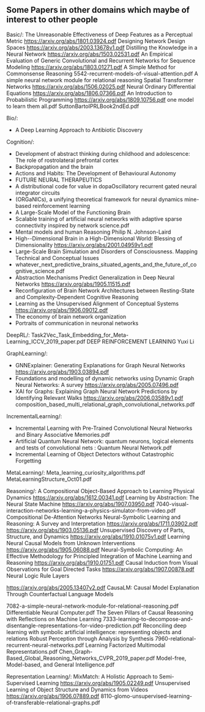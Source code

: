 ## Some Papers in other domains which maybe of interest to other people

Basic/:
The Unreasonable Effectiveness of Deep Features as a Perceptual Metric https://arxiv.org/abs/1801.03924.pdf
Designing Network Design Spaces https://arxiv.org/abs/2003.13678v1.pdf
Distilling the Knowledge in a Neural Network https://arxiv.org/abs/1503.02531.pdf
An Empirical Evaluation of Generic Convolutional and Recurrent Networks for Sequence Modeling https://arxiv.org/abs/1803.01271.pdf
A Simple Method for Commonsense Reasoning
5542-recurrent-models-of-visual-attention.pdf
A simple neural network module for relational reasoning
Spatial Transformer Networks https://arxiv.org/abs/1506.02025.pdf
Neural Ordinary Differential Equations https://arxiv.org/abs/1806.07366.pdf
An Introduction to Probabilistic Programming https://arxiv.org/abs/1809.10756.pdf
one model to learn them all.pdf
SuttonBartoIPRLBook2ndEd.pdf

Bio/:

- A Deep Learning Approach to Antibiotic Discovery

Cognition/:

- Development of abstract thinking during childhood and adolescence: The role of rostrolateral prefrontal cortex
- Backpropagation and the brain
- Actions and Habits: The Development of Behavioural Autonomy
- FUTURE NEURAL THERAPEUTICS
- A distributional code for value in dopaOscillatory recurrent gated neural integrator circuits
- (ORGaNICs), a unifying theoretical framework for neural dynamics mine-based reinforcement learning
- A Large-Scale Model of the Functioning Brain
- Scalable training of artificial neural networks with adaptive sparse connectivity inspired by network science.pdf
- Mental models and human Reasoning Philip N. Johnson-Laird
- High--Dimensional Brain in a High-Dimensional World: Blessing of Dimensionality https://arxiv.org/abs/2001.04959v1.pdf
- Large-Scale Brain Simulation and Disorders of Consciousness. Mapping Technical and Conceptual Issues
- whatever_next_predictive_brains_situated_agents_and_the_future_of_cognitive_science.pdf
- Abstraction Mechanisms Predict Generalization in Deep Neural Networks https://arxiv.org/abs/1905.11515.pdf
- Reconfiguration of Brain Network Architectures between Resting-State and Complexity-Dependent Cognitive Reasoning
- Learning as the Unsupervised Alignment of Conceptual Systems https://arxiv.org/abs/1906.09012.pdf
- The economy of brain network organization
- Portraits of communication in neuronal networks

DeepRL/:
Task2Vec_Task_Embedding_for_Meta-Learning_ICCV_2019_paper.pdf
DEEP REINFORCEMENT LEARNING Yuxi Li

GraphLearning/:

- GNNExplainer: Generating Explanations for Graph Neural Networks https://arxiv.org/abs/1903.03894.pdf
- Foundations and modelling of dynamic networks using Dynamic Graph Neural Networks: A survey https://arxiv.org/abs/2005.07496.pdf
- XAI for Graphs: Explaining Graph Neural Network Predictions by Identifying Relevant Walks https://arxiv.org/abs/2006.03589v1.pdf
  composition_based_multi_relational_graph_convolutional_networks.pdf

IncrementalLearning/:

- Incremental Learning with Pre-Trained Convolutional Neural Networks and Binary Associative Memories.pdf
- Artificial Quantum Neural Network: quantum neurons, logical elements and tests of convolutional nets : Quantum Neural Network.pdf
- Incremental Learning of Object Detectors without Catastrophic Forgetting

MetaLearning/:
Meta_learning_curiosity_algorithms.pdf
MetaLearningStructure_Oct01.pdf

Reasoning/:
A Compositional Object-Based Approach to Learning Physical Dynamics https://arxiv.org/abs/1612.00341.pdf
Learning by Abstraction: The Neural State Machine https://arxiv.org/abs/1907.03950.pdf
7040-visual-interaction-networks-learning-a-physics-simulator-from-video.pdf
Compositional De-Attention Networks
Neural-Symbolic Learning and Reasoning: A Survey and Interpretation https://arxiv.org/abs/1711.03902.pdf
https://arxiv.org/abs/1903.05136.pdf Unsupervised Discovery of Parts, Structure, and Dynamics
https://arxiv.org/abs/1910.01075v1.pdf Learning Neural Causal Models from Unknown Interventions
https://arxiv.org/abs/1905.06088.pdf Neural-Symbolic Computing: An Effective Methodology for Principled Integration of Machine Learning and Reasoning
https://arxiv.org/abs/1910.01751.pdf Causal Induction from Visual Observations for Goal Directed Tasks
https://arxiv.org/abs/1907.00878.pdf Neural Logic Rule Layers

https://arxiv.org/abs/2005.13407v2.pdf CausaLM: Causal Model Explanation Through Counterfactual Language Models

7082-a-simple-neural-network-module-for-relational-reasoning.pdf
Differentiable Neural Computer.pdf
The Seven Pillars of Causal Reasoning with Reflections on Machine Learning
7333-learning-to-decompose-and-disentangle-representations-for-video-prediction.pdf
Reconciling deep learning with symbolic artificial intelligence: representing objects and relations
Robust Perception through Analysis by Synthesis
7960-relational-recurrent-neural-networks.pdf
Learning Factorized Multimodal Representations.pdf
Chen_Graph-Based_Global_Reasoning_Networks_CVPR_2019_paper.pdf Model-free, Model-based, and General Intelligence.pdf

Representation Learning/:
MixMatch: A Holistic Approach to Semi-Supervised Learning https://arxiv.org/abs/1905.02249.pdf
Unsupervised Learning of Object Structure and Dynamics from Videos https://arxiv.org/abs/1906.07889.pdf
8110-glomo-unsupervised-learning-of-transferable-relational-graphs.pdf
